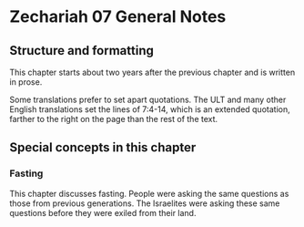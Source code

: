 # Zechariah 07 General Notes
## Structure and formatting

This chapter starts about two years after the previous chapter and is written in prose.

Some translations prefer to set apart quotations. The ULT and many other English translations set the lines of 7:4-14, which is an extended quotation, farther to the right on the page than the rest of the text.

## Special concepts in this chapter

### Fasting
This chapter discusses fasting. People were asking the same questions as those from previous generations. The Israelites were asking these same questions before they were exiled from their land.